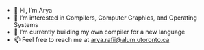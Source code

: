 - 👋 Hi, I’m Arya
- 👀 I’m interested in Compilers, Computer Graphics, and Operating Systems
- 🌱 I’m currently building my own compiler for a new language
- 📫 Feel free to reach me at arya.rafii@alum.utoronto.ca

<!---
rafiiary/rafiiary is a ✨ special ✨ repository because its `README.md` (this file) appears on your GitHub profile.
You can click the Preview link to take a look at your changes.
--->
